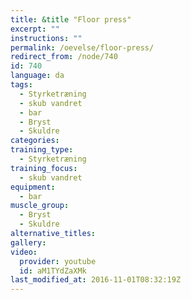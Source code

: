```yaml
---
title: &title "Floor press"
excerpt: ""
instructions: ""
permalink: /oevelse/floor-press/
redirect_from: /node/740
id: 740
language: da
tags:
  - Styrketræning
  - skub vandret
  - bar
  - Bryst
  - Skuldre
categories:
training_type: 
  - Styrketræning
training_focus: 
  - skub vandret
equipment:
  - bar
muscle_group:
  - Bryst
  - Skuldre
alternative_titles:
gallery:
video:
  provider: youtube
  id: aM1TYdZaXMk
last_modified_at: 2016-11-01T08:32:19Z
---
```



